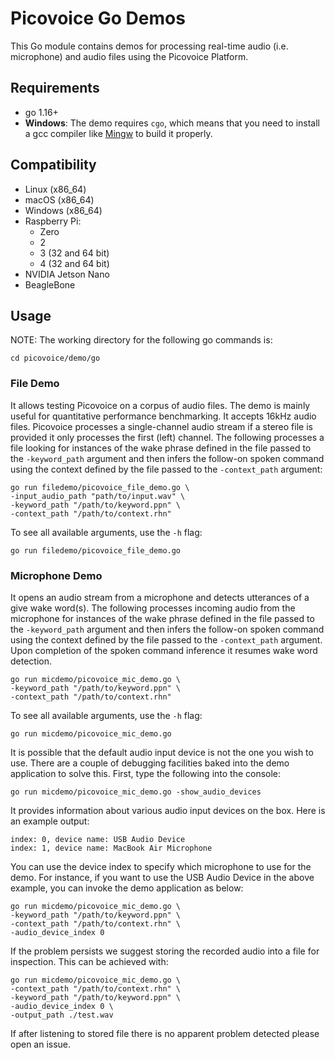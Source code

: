 # Picovoice Go Demos

This Go module contains demos for processing real-time audio (i.e. microphone) and audio files using the Picovoice Platform.

## Requirements

- go 1.16+
- **Windows**: The demo requires `cgo`, which means that you need to install a gcc compiler like [Mingw](http://mingw-w64.org/doku.php) to build it properly. 

## Compatibility

- Linux (x86_64)
- macOS (x86_64)
- Windows (x86_64)
- Raspberry Pi:
  - Zero
  - 2
  - 3 (32 and 64 bit)
  - 4 (32 and 64 bit)
- NVIDIA Jetson Nano
- BeagleBone

## Usage

NOTE: The working directory for the following go commands is:

```console
cd picovoice/demo/go
```

### File Demo

It allows testing Picovoice on a corpus of audio files. The demo is mainly useful for quantitative performance benchmarking. It accepts 16kHz audio files. Picovoice processes a single-channel audio stream if a stereo file is
provided it only processes the first (left) channel. The following processes a file looking for instances of the wake phrase defined in the file passed to the `-keyword_path` argument and then infers the follow-on spoken command
using the context defined by the file passed to the `-context_path` argument:

```console
go run filedemo/picovoice_file_demo.go \
-input_audio_path "path/to/input.wav" \
-keyword_path "/path/to/keyword.ppn" \
-context_path "/path/to/context.rhn"
```

To see all available arguments, use the `-h` flag:
```console
go run filedemo/picovoice_file_demo.go
```

### Microphone Demo

It opens an audio stream from a microphone and detects utterances of a give wake word(s). The following processes
incoming audio from the microphone for instances of the wake phrase defined in the file  passed to the `-keyword_path` argument and then infers the follow-on spoken command using the context defined by the file
passed to the `-context_path` argument. Upon completion of the spoken command inference it resumes wake word
detection.

```console
go run micdemo/picovoice_mic_demo.go \
-keyword_path "/path/to/keyword.ppn" \
-context_path "/path/to/context.rhn"
```

To see all available arguments, use the `-h` flag:
```console
go run micdemo/picovoice_mic_demo.go
```

It is possible that the default audio input device is not the one you wish to use. There are a couple
of debugging facilities baked into the demo application to solve this. First, type the following into the console:
```console
go run micdemo/picovoice_mic_demo.go -show_audio_devices
```

It provides information about various audio input devices on the box. Here is an example output:

```console
index: 0, device name: USB Audio Device
index: 1, device name: MacBook Air Microphone
``` 

You can use the device index to specify which microphone to use for the demo. For instance, if you want to use the USB Audio Device
in the above example, you can invoke the demo application as below:

```console
go run micdemo/picovoice_mic_demo.go \
-keyword_path "/path/to/keyword.ppn" \
-context_path "/path/to/context.rhn" \
-audio_device_index 0
```

If the problem persists we suggest storing the recorded audio into a file for inspection. This can be achieved with:

```console
go run micdemo/picovoice_mic_demo.go \
-context_path "/path/to/context.rhn" \
-keyword_path "/path/to/keyword.ppn" \
-audio_device_index 0 \
-output_path ./test.wav
```

If after listening to stored file there is no apparent problem detected please open an issue.
